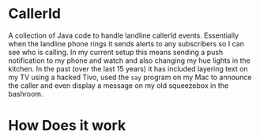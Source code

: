 # CallerId
A collection of Java code to handle landline callerId events.  Essentially when the landline phone rings it sends alerts to any subscribers so I can see who is calling.  In my current setup this means sending a push notification to my phone and watch and also changing my hue lights in the kitchen.  In the past (over the last 15 years) it has included layering text on my TV using a hacked Tivo, used the `say` program on my Mac to announce the caller and even display a message on my old squeezebox in the bashroom.

# How Does it work
